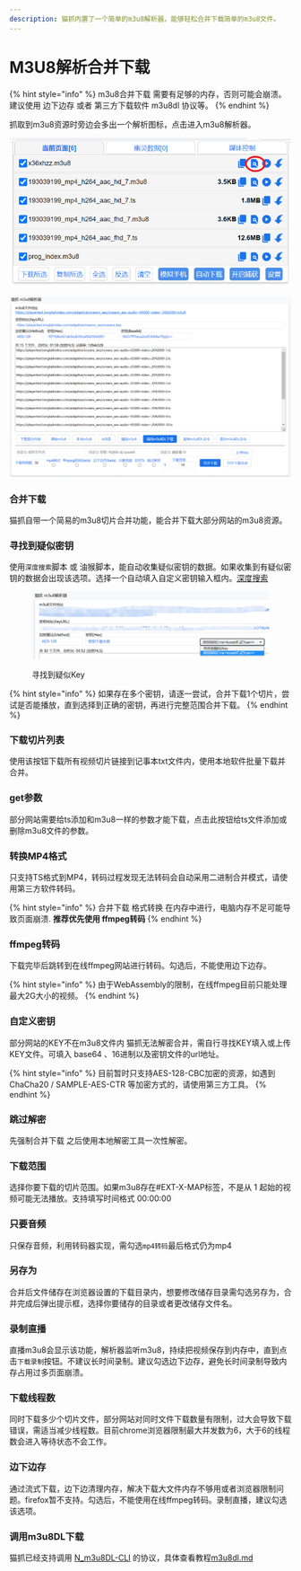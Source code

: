 ```yaml
---
description: 猫抓内置了一个简单的m3u8解析器，能够轻松合并下载简单的m3u8文件。
---
```


# M3U8解析合并下载

{% hint style="info" %}
m3u8合并下载 需要有足够的内存，否则可能会崩溃。建议使用 边下边存 或者 第三方下载软件 m3u8dl 协议等。
{% endhint %}

抓取到m3u8资源时旁边会多出一个解析图标，点击进入m3u8解析器。

![进入解析器的按钮](<../.gitbook/assets/a (1).png>)

![m3u8解析器](../.gitbook/assets/m3u8.png)

### **合并下载**

猫抓自带一个简易的m3u8切片合并功能，能合并下载大部分网站的m3u8资源。

### **寻找到疑似密钥** <a href="#maybekey" id="maybekey"></a>

使用`深度搜索`脚本 或 油猴脚本，能自动收集疑似密钥的数据。如果收集到有疑似密钥的数据会出现该选项。选择一个自动填入自定义密钥输入框内。[深度搜索](popup-1.md#shen-du-sou-suo)

<figure><img src="../.gitbook/assets/maybeKey.png" alt=""><figcaption><p>寻找到疑似Key</p></figcaption></figure>

{% hint style="info" %}
如果存在多个密钥，请逐一尝试，合并下载1个切片，尝试是否能播放，直到选择到正确的密钥，再进行完整范围合并下载。
{% endhint %}

### **下载切片列表**

使用该按钮下载所有视频切片链接到记事本txt文件内，使用本地软件批量下载并合并。

### get参数

部分网站需要给ts添加和m3u8一样的参数才能下载，点击此按钮给ts文件添加或删除m3u8文件的参数。

### **转换MP4格式**

只支持TS格式到MP4，转码过程发现无法转码会自动采用二进制合并模式，请使用第三方软件转码。

{% hint style="info" %}
合并下载 格式转换 在内存中进行，电脑内存不足可能导致页面崩溃. **推荐优先使用 ffmpeg转码**
{% endhint %}

### ffmpeg转码

下载完毕后跳转到在线ffmpeg网站进行转码。勾选后，不能使用边下边存。

{% hint style="info" %}
由于WebAssembly的限制，在线ffmpeg目前只能处理最大2G大小的视频。
{% endhint %}

### **自定义密钥**

部分网站的KEY不在m3u8文件内 猫抓无法解密合并，需自行寻找KEY填入或上传KEY文件。可填入 base64 、16进制以及密钥文件的url地址。

{% hint style="info" %}
目前暂时只支持AES-128-CBC加密的资源，如遇到ChaCha20 / SAMPLE-AES-CTR 等加密方式的，请使用第三方工具。
{% endhint %}

### **跳过解密**

先强制合并下载 之后使用本地解密工具一次性解密。

### **下载范围**

选择你要下载的切片范围。如果m3u8存在#EXT-X-MAP标签，不是从 1 起始的视频可能无法播放。支持填写时间格式 00:00:00

### **只要音频**

只保存音频，利用转码器实现，需勾选`mp4转码`最后格式仍为mp4

### 另存为

合并后文件储存在浏览器设置的下载目录内，想要修改储存目录需勾选另存为，合并完成后弹出提示框，选择你要储存的目录或者更改储存文件名。

### **录制直播**

直播m3u8会显示该功能，解析器监听m3u8，持续把视频保存到内存中，直到点击`下载录制`按钮。不建议长时间录制。建议勾选边下边存，避免长时间录制导致内存占用过多页面崩溃。

### **下载线程数**

同时下载多少个切片文件，部分网站对同时文件下载数量有限制，过大会导致下载错误，需适当减少线程数。目前chrome浏览器限制最大并发数为6，大于6的线程数会进入等待状态不会工作。

### 边下边存

通过流式下载，边下边清理内存，解决下载大文件内存不够用或者浏览器限制问题。firefox暂不支持。勾选后，不能使用在线ffmpeg转码。录制直播，建议勾选该选项。

### 调用m3u8DL下载

猫抓已经支持调用 [N\_m3u8DL-CLI](https://github.com/nilaoda/N_m3u8DL-CLI) 的协议，具体查看教程[m3u8dl.md](m3u8dl.md "mention")
